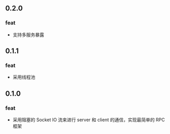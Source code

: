 ## 0.2.0

### feat

- 支持多服务暴露

## 0.1.1

### feat

- 采用线程池

## 0.1.0

### feat

- 采用阻塞的 Socket IO 流来进行 server 和 client 的通信，实现最简单的 RPC 框架